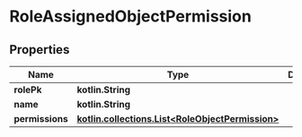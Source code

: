 
# RoleAssignedObjectPermission

## Properties
Name | Type | Description | Notes
------------ | ------------- | ------------- | -------------
**rolePk** | **kotlin.String** |  |  [readonly]
**name** | **kotlin.String** |  |  [readonly]
**permissions** | [**kotlin.collections.List&lt;RoleObjectPermission&gt;**](RoleObjectPermission.md) |  | 



